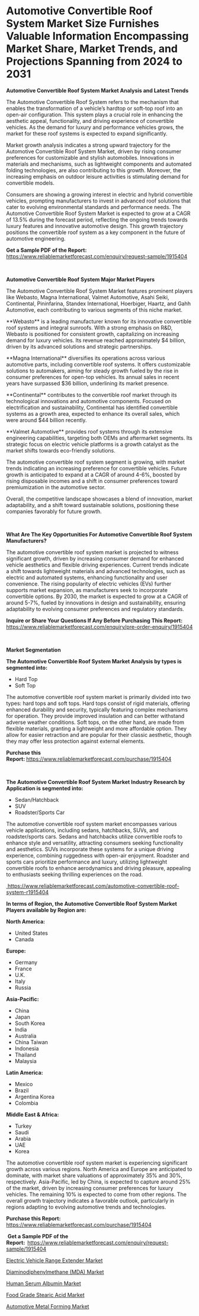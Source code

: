 <p><h1>Automotive Convertible Roof System Market Size Furnishes Valuable Information Encompassing Market Share, Market Trends, and Projections Spanning from 2024 to 2031</h1></p><p><strong>Automotive Convertible Roof System Market Analysis and Latest Trends</strong></p>
<p><p>The Automotive Convertible Roof System refers to the mechanism that enables the transformation of a vehicle’s hardtop or soft-top roof into an open-air configuration. This system plays a crucial role in enhancing the aesthetic appeal, functionality, and driving experience of convertible vehicles. As the demand for luxury and performance vehicles grows, the market for these roof systems is expected to expand significantly. </p><p>Market growth analysis indicates a strong upward trajectory for the Automotive Convertible Roof System Market, driven by rising consumer preferences for customizable and stylish automobiles. Innovations in materials and mechanisms, such as lightweight components and automated folding technologies, are also contributing to this growth. Moreover, the increasing emphasis on outdoor leisure activities is stimulating demand for convertible models.</p><p>Consumers are showing a growing interest in electric and hybrid convertible vehicles, prompting manufacturers to invest in advanced roof solutions that cater to evolving environmental standards and performance needs. The Automotive Convertible Roof System Market is expected to grow at a CAGR of 13.5% during the forecast period, reflecting the ongoing trends towards luxury features and innovative automotive design. This growth trajectory positions the convertible roof system as a key component in the future of automotive engineering.</p></p>
<p><strong>Get a Sample PDF of the Report:&nbsp;</strong> <a href="https://www.reliablemarketforecast.com/enquiry/request-sample/1915404?utm_campaign=1117&utm_medium=2&utm_source=Github&utm_content=ia&utm_term=02112024&utm_id=automotive-convertible-roof-system">https://www.reliablemarketforecast.com/enquiry/request-sample/1915404</a></p>
<p>&nbsp;</p>
<p><strong>Automotive Convertible Roof System Major Market Players</strong></p>
<p><p>The Automotive Convertible Roof System Market features prominent players like Webasto, Magna International, Valmet Automotive, Asahi Seiki, Continental, Pininfarina, Standex International, Hoerbiger, Haartz, and Gahh Automotive, each contributing to various segments of this niche market.</p><p>**Webasto** is a leading manufacturer known for its innovative convertible roof systems and integral sunroofs. With a strong emphasis on R&D, Webasto is positioned for consistent growth, capitalizing on increasing demand for luxury vehicles. Its revenue reached approximately $4 billion, driven by its advanced solutions and strategic partnerships.</p><p>**Magna International** diversifies its operations across various automotive parts, including convertible roof systems. It offers customizable solutions to automakers, aiming for steady growth fueled by the rise in consumer preferences for open-top vehicles. Its annual sales in recent years have surpassed $36 billion, underlining its market presence.</p><p>**Continental** contributes to the convertible roof market through its technological innovations and automotive components. Focused on electrification and sustainability, Continental has identified convertible systems as a growth area, expected to enhance its overall sales, which were around $44 billion recently.</p><p>**Valmet Automotive** provides roof systems through its extensive engineering capabilities, targeting both OEMs and aftermarket segments. Its strategic focus on electric vehicle platforms is a growth catalyst as the market shifts towards eco-friendly solutions.</p><p>The automotive convertible roof system segment is growing, with market trends indicating an increasing preference for convertible vehicles. Future growth is anticipated to expand at a CAGR of around 4-6%, boosted by rising disposable incomes and a shift in consumer preferences toward premiumization in the automotive sector. </p><p>Overall, the competitive landscape showcases a blend of innovation, market adaptability, and a shift toward sustainable solutions, positioning these companies favorably for future growth.</p></p>
<p>&nbsp;</p>
<p><strong>What Are The Key Opportunities For Automotive Convertible Roof System Manufacturers?</strong></p>
<p><p>The automotive convertible roof system market is projected to witness significant growth, driven by increasing consumer demand for enhanced vehicle aesthetics and flexible driving experiences. Current trends indicate a shift towards lightweight materials and advanced technologies, such as electric and automated systems, enhancing functionality and user convenience. The rising popularity of electric vehicles (EVs) further supports market expansion, as manufacturers seek to incorporate convertible options. By 2030, the market is expected to grow at a CAGR of around 5-7%, fueled by innovations in design and sustainability, ensuring adaptability to evolving consumer preferences and regulatory standards.</p></p>
<p><strong>Inquire or Share Your Questions If Any Before Purchasing This Report:</strong> <a href="https://www.reliablemarketforecast.com/enquiry/pre-order-enquiry/1915404?utm_campaign=1117&utm_medium=2&utm_source=Github&utm_content=ia&utm_term=02112024&utm_id=automotive-convertible-roof-system">https://www.reliablemarketforecast.com/enquiry/pre-order-enquiry/1915404</a></p>
<p>&nbsp;</p>
<p><strong>Market Segmentation</strong></p>
<p><strong>The Automotive Convertible Roof System Market Analysis by types is segmented into:</strong></p>
<p><ul><li>Hard Top</li><li>Soft Top</li></ul></p>
<p><p>The automotive convertible roof system market is primarily divided into two types: hard tops and soft tops. Hard tops consist of rigid materials, offering enhanced durability and security, typically featuring complex mechanisms for operation. They provide improved insulation and can better withstand adverse weather conditions. Soft tops, on the other hand, are made from flexible materials, granting a lightweight and more affordable option. They allow for easier retraction and are popular for their classic aesthetic, though they may offer less protection against external elements.</p></p>
<p><strong>Purchase this Report:&nbsp;</strong><a href="https://www.reliablemarketforecast.com/purchase/1915404?utm_campaign=1117&utm_medium=2&utm_source=Github&utm_content=ia&utm_term=02112024&utm_id=automotive-convertible-roof-system">https://www.reliablemarketforecast.com/purchase/1915404</a></p>
<p>&nbsp;</p>
<p><strong>The Automotive Convertible Roof System Market Industry Research by Application is segmented into:</strong></p>
<p><ul><li>Sedan/Hatchback</li><li>SUV</li><li>Roadster/Sports Car</li></ul></p>
<p><p>The automotive convertible roof system market encompasses various vehicle applications, including sedans, hatchbacks, SUVs, and roadster/sports cars. Sedans and hatchbacks utilize convertible roofs to enhance style and versatility, attracting consumers seeking functionality and aesthetics. SUVs incorporate these systems for a unique driving experience, combining ruggedness with open-air enjoyment. Roadster and sports cars prioritize performance and luxury, utilizing lightweight convertible roofs to enhance aerodynamics and driving pleasure, appealing to enthusiasts seeking thrilling experiences on the road.</p></p>
<p><a href="https://www.reliablemarketforecast.com/automotive-convertible-roof-system-r1915404?utm_campaign=1117&utm_medium=2&utm_source=Github&utm_content=ia&utm_term=02112024&utm_id=automotive-convertible-roof-system">&nbsp;https://www.reliablemarketforecast.com/automotive-convertible-roof-system-r1915404</a></p>
<p><strong>In terms of Region, the Automotive Convertible Roof System Market Players available by Region are:</strong></p>
<p>
    <p> <strong> North America: </strong>
        <ul>
            <li>United States</li>
            <li>Canada</li>
        </ul>
        </p> 
    <p> <strong> Europe: </strong>
        <ul>
            <li>Germany</li>
            <li>France</li>
            <li>U.K.</li>
            <li>Italy</li>
            <li>Russia</li>
        </ul>
        </p> 
    <p> <strong> Asia-Pacific: </strong>
        <ul>
            <li>China</li>
            <li>Japan</li>
            <li>South Korea</li>
            <li>India</li>
            <li>Australia</li>
            <li>China Taiwan</li>
            <li>Indonesia</li>
            <li>Thailand</li>
            <li>Malaysia</li>
        </ul>
        </p> 
    <p> <strong> Latin America: </strong>
        <ul>
            <li>Mexico</li>
            <li>Brazil</li>
            <li>Argentina Korea</li>
            <li>Colombia</li>
        </ul>
        </p> 
    <p> <strong> Middle East & Africa: </strong>
        <ul>
            <li>Turkey</li>
            <li>Saudi</li>
            <li>Arabia</li>
            <li>UAE</li>
            <li>Korea</li>
        </ul>
    </p>
    </p>
<p><p>The automotive convertible roof system market is experiencing significant growth across various regions. North America and Europe are anticipated to dominate, with market share valuations of approximately 35% and 30%, respectively. Asia-Pacific, led by China, is expected to capture around 25% of the market, driven by increasing consumer preferences for luxury vehicles. The remaining 10% is expected to come from other regions. The overall growth trajectory indicates a favorable outlook, particularly in regions adapting to evolving automotive trends and technologies.</p></p>
<p><strong>Purchase this Report: </strong><a href="https://www.reliablemarketforecast.com/purchase/1915404?utm_campaign=1117&utm_medium=2&utm_source=Github&utm_content=ia&utm_term=02112024&utm_id=automotive-convertible-roof-system">https://www.reliablemarketforecast.com/purchase/1915404</a></p>
<p>&nbsp;<strong>Get a Sample PDF of the Report:&nbsp;&nbsp;</strong><a href="https://www.reliablemarketforecast.com/enquiry/request-sample/1915404?utm_campaign=1117&utm_medium=2&utm_source=Github&utm_content=ia&utm_term=02112024&utm_id=automotive-convertible-roof-system">https://www.reliablemarketforecast.com/enquiry/request-sample/1915404</a></p>
<p><strong></strong></p>
<p><p><a href="https://github.com/cairotmbrowne3cq/Market-Research-Report-List-1/blob/main/electric-vehicle-range-extender-market.md?utm_campaign=1117&utm_medium=2&utm_source=Github&utm_content=ia&utm_term=02112024&utm_id=automotive-convertible-roof-system">Electric Vehicle Range Extender Market</a></p><p><a href="https://www.linkedin.com/pulse/global-diaminodiphenylmethane-mda-market-forecast-2024-2031-a4w5c?utm_campaign=1117&utm_medium=2&utm_source=Github&utm_content=ia&utm_term=02112024&utm_id=automotive-convertible-roof-system">Diaminodiphenylmethane (MDA) Market</a></p><p><a href="https://issuu.com/reportprime-2/docs/human-serum-albumin-market-size-203_34114c531f8a37?utm_campaign=1117&utm_medium=2&utm_source=Github&utm_content=ia&utm_term=02112024&utm_id=automotive-convertible-roof-system">Human Serum Albumin Market</a></p><p><a href="https://www.linkedin.com/pulse/emerging-opportunities-challenges-global-food-grade-stearic-yjxqc?utm_campaign=1117&utm_medium=2&utm_source=Github&utm_content=ia&utm_term=02112024&utm_id=automotive-convertible-roof-system">Food Grade Stearic Acid Market</a></p><p><a href="https://github.com/siennagx1ahafter/Market-Research-Report-List-1/blob/main/automotive-metal-forming-market.md?utm_campaign=1117&utm_medium=2&utm_source=Github&utm_content=ia&utm_term=02112024&utm_id=automotive-convertible-roof-system">Automotive Metal Forming Market</a></p></p>